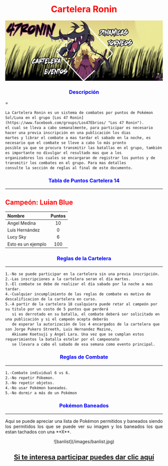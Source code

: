 # <CENTER><FONT COLOR="RED">Cartelera Ronin</FONT></CENTER>
![Portada](/images/ronin.jpg)

### <CENTER><FONT COLOR="BLUE">Descripción</FONT></CENTER>
=

	La Cartelera Ronin es un sistema de combates por puntos de Pokémon Sol/Luna en el grupo [Los 47 Ronin](https://www.facebook.com/groups/Los47Ebrios/ "Los 47 Ronin").
	el cual se lleva a cabo semanalmente, para participar es necesario hacer una previa inscripción en una publicación los dias 
	martes y librar el combate a mas tardar el sabado en la noche, es necesario que el combate se lleve a cabo lo más pronto
	posible ya que se procura transmitir las batallas en el grupo, también es importante no divulgar el resultado mas que a los
	organizadores los cuales se encargaran de registrar los puntos y de transmitir los combates en el grupo. Para mas detalles
	consulte la sección de reglas al final de este documento.


### <CENTER><FONT COLOR="BLUE">Tabla de Puntos Cartelera 14</FONT></CENTER>
-----------------------------

## <FONT COLOR=RED>Campeón: Luian Blue</FONT>

|Nombre|Puntos|
|:-----|:----:|
|Angel Medina|10|
|Luis Hernández|0|
|Lucy Sky|6|
|Esto es un ejemplo|100|

### <CENTER><FONT COLOR="BLUE">Reglas de la Cartelera</FONT></CENTER>
-----------------------------

	1.-No se puede participar en la cartelera sin una previa inscripción.
	2.-Las inscripciones a la cartelera seran el día martes. 
	3.-El combate se debe de realizar el día sabado por la noche a mas tardar.
	4.-Cualquier incumplimiento de las reglas de combate es motivo de descalificacion de la cartelera en curso.
	5.-A partir de la cartelera 18 cualquiera puede retar al campeón por su titulo por un costo de 5 puntos que perderá 
	   si es derrotado en su batalla, el combate deberá ser solicitado en una publicación y si el campeón acepta deberás
	   de esperar la autorización de los 4 encargados de la cartelera que son Jorge Pukero Streeth, Luis Hernandez Mazino, 
	   Akisame Koetsuji y Angel Lara. Una vez que se cumplan estos requerimientos la batalla estelar por el campeonato
	   se llevara a cabo el sabado de esa semana como evento principal.

### <CENTER><FONT COLOR="BLUE">Reglas de Combate</FONT></CENTER>
-----------------------------

	1.-Combate individual 6 vs 6.
	2.-No repetir Pókemon.	
	3.-No repetir objetos.
	4.-No usar Pokémon baneados.
	5.-No dormir a más de un Pokémon

### <CENTER><FONT COLOR="BLUE">Pokémon Baneados</FONT></CENTER>
-----------------------------
<P ALIGN="justify">
	Aqui se puede apreciar una lista de Pokémon permitidos y baneados siendo los permitidos los que se puede ver su imagen
	y los baneados los que estan tachados con una **X**.
</P>
<CENTER>![banlist](/images/banlist.jpg)</CENTER>

## <CENTER>[Si te interesa participar puedes dar clic aquí](https://www.facebook.com/groups/Los47Ebrios/)</CENTER>